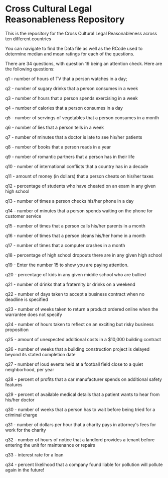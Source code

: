 # Cross Cultural Legal Reasonableness Repository

This is the repository for the Cross Cultural Legal Reasonableness across ten different countries

You can navigate to find the Data file as well as the RCode used to determine median and mean ratings for each of the questions.

There are 34 questions, with question 19 being an attention check. Here are the following questions:

q1	  -   number of hours of TV that a person watches in a day;

q2	  -   number of sugary drinks that a person consumes in a week

q3	  -   number of hours that a person spends exercising in a week

q4	  -   number of calories that a person consumes in a day

q5	  -   number of servings of vegetables that a person consumes in a month

q6	  -   number of lies that a person tells in a week

q7	  -   number of minutes that a doctor is late to see his/her patients

q8	  -   number of books that a person reads in a year

q9	  -   number of romantic partners that a person has in their life

q10	  -   number of international conflicts that a country has in a decade

q11	  -   amount of money (in dollars) that a person cheats on his/her taxes

q12	  -   percentage of students who have cheated on an exam in any given high school

q13	  -   number of times a person checks his/her phone in a day

q14	  -   number of minutes that a person spends waiting on the phone for customer service

q15	  -   number of times that a person calls his/her parents in a month

q16	  -   number of times that a person cleans his/her home in a month

q17	  -   number of times that a computer crashes in a month

q18	  -   percentage of high school dropouts there are in any given high school

q19	  -   Enter the number 15 to show you are paying attention.

q20	  -   percentage of kids in any given middle school who are bullied

q21	  -   number of drinks that a fraternity br  drinks on a weekend

q22	  -   number of days taken to accept a business contract when no deadline is specified

q23	  -   number of weeks taken to return a product ordered online when the warrantee does not specify

q24	  -   number of hours taken to reflect on an exciting but risky business proposition

q25	  -   amount of unexpected additional costs in a $10,000 building contract

q26	  -   number of weeks that a building construction project is delayed beyond its stated completion date

q27	  -   number of loud events held at a football field close to a quiet neighborhood, per year

q28	  -   percent of profits that a car manufacturer spends on additional safety features

q29	  -   percent of available medical details that a patient wants to hear from his/her doctor

q30	  -   number of weeks that a person has to wait before being tried for a criminal charge

q31	  -   number of dollars per hour that a charity pays in attorney's fees for   work for the charity

q32	  -   number of hours of notice that a landlord provides a tenant before entering the unit for maintenance or repairs

q33	  -   interest rate for a loan

q34	  -   percent likelihood that a company found liable for pollution will pollute again in the future!



